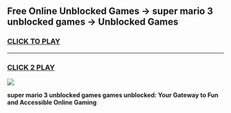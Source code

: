 
## Free Online Unblocked Games → super mario 3 unblocked games → Unblocked Games
<h3>
<a href="https://premium.freeplayer.one?title=super_mario_3_unblocked_games&ref=21F">CLICK TO PLAY</a></h3>
<hr>

<h3>
<a href="https://premium.freeplayer.one?title=super_mario_3_unblocked_games&ref=21F">CLICK 2 PLAY</a>
  
</h3>

<a href="https://premium.freeplayer.one?title=super_mario_3_unblocked_games&ref=21F/"><img src="https://clearcache.store/games.png"></a>


**super mario 3 unblocked games games unblocked: Your Gateway to Fun and Accessible Online Gaming**
